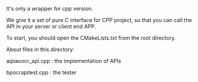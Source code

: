 It's only a wrapper for cpp version. 

We give it a set of pure C interface for CPP project, so that you can call the API in your server or client end APP.


To start, you should open the CMakeLists.txt from the root directory.

About files in this directory:


aipiaoocr_api.cpp      : the implementation of APIs


bpocrapitest.cpp      : the tester


